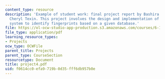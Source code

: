 ```yaml
---
content_type: resource
description: 'Example of student work: final project report by Bashira Chowdhury and
  Cheryl Texin. This project involves the design and implementation of an image recognition
  system to identify fingerprints based on a given database.'
file: https://ol-ocw-studio-app-production.s3.amazonaws.com/courses/6-111-introductory-digital-systems-laboratory-spring-2006/f0614cc0efa9719b0d35fff6db957b0e_project4.pdf
file_type: application/pdf
learning_resource_types:
- Projects
ocw_type: OCWFile
parent_title: Projects
parent_type: CourseSection
resourcetype: Document
title: project4.pdf
uid: f0614cc0-efa9-719b-0d35-fff6db957b0e
---
```

